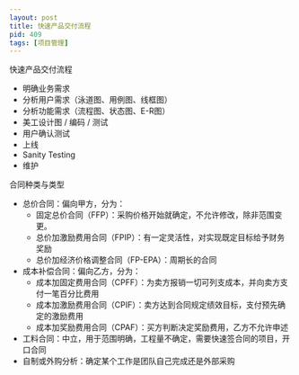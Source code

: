 ```yaml
---
layout: post
title: 快速产品交付流程
pid: 409
tags: [项目管理]
---
```


快速产品交付流程

+ 明确业务需求
+ 分析用户需求（泳道图、用例图、线框图）
+ 分析功能需求（流程图、状态图、E-R图）
+ 美工设计图 / 编码 / 测试
+ 用户确认测试
+ 上线
+ Sanity Testing
+ 维护


合同种类与类型

+ 总价合同：偏向甲方，分为：
  + 固定总价合同（FFP）：采购价格开始就确定，不允许修改，除非范围变更。
  + 总价加激励费用合同（FPIP）：有一定灵活性，对实现既定目标给予财务奖励
  + 总价加经济价格调整合同（FP-EPA）：周期长的合同
+ 成本补偿合同：偏向乙方，分为：
  + 成本加固定费用合同（CPFF）：为卖方报销一切可列支成本，并向卖方支付一笔百分比费用
  + 成本加激励费用合同（CPIF）：卖方达到合同规定绩效目标，支付预先确定的激励费用
  + 成本加奖励费用合同（CPAF）：买方判断决定奖励费用，乙方不允许申述
+ 工料合同：中立，用于范围明确，工程量不确定，需要快速签合同的项目，开口合同
+ 自制或外购分析：确定某个工作是团队自己完成还是外部采购